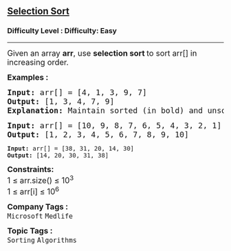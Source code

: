 <h2><a href="https://www.geeksforgeeks.org/problems/selection-sort/1?_gl=1*1s0amnf*_up*MQ..*_gs*MQ..&gclid=CjwKCAjw_pDBBhBMEiwAmY02No5kRuOeAstjwrjC3dTDJrIjdqJybYkQtL0Wfw5BYryffuSTWjBepBoCN1sQAvD_BwE&gbraid=0AAAAAC9yBkCWzAQfQG5MMd2QFX2p--o0e">Selection Sort</a></h2><h3>Difficulty Level : Difficulty: Easy</h3><hr><div class="problems_problem_content__Xm_eO"><p><span style="font-size: 18px;">Given an array <strong>arr</strong>, use <strong>selection sort </strong>to sort arr[] in increasing order.</span></p>
<p><strong><span style="font-size: 18px;">Examples :</span></strong></p>
<pre><span style="font-size: 18px;"><strong>Input: </strong>arr[] = [4, 1, 3, 9, 7]</span>
<span style="font-size: 18px;"><strong>Output: </strong>[1, 3, 4, 7, 9]</span>
<span style="font-size: 18px;"><strong>Explanation: </strong>Maintain sorted (in bold) and unsorted subarrays. Select 1. Array becomes <strong>1</strong> 4 3 9 7. Select 3. Array becomes <strong>1 3</strong> 4 9 7. Select 4. Array becomes <strong>1 3 4</strong> 9 7. Select 7. Array becomes <strong>1 3 4 7</strong> 9. Select 9. Array becomes <strong>1 3 4 7 9</strong>.</span></pre>
<pre><span style="font-size: 18px;"><strong>Input: </strong>arr[] = [10, 9, 8, 7, 6, 5, 4, 3, 2, 1]</span>
<span style="font-size: 18px;"><strong>Output: </strong>[1, 2, 3, 4, 5, 6, 7, 8, 9, 10]<br></span></pre>
<pre><strong>Input: </strong>arr[] = [38, 31, 20, 14, 30]
<strong>Output: </strong>[14, 20, 30, 31, 38]</pre>
<p><span style="font-size: 18px;"><strong>Constraints:</strong><br>1 ≤ arr.size() ≤ 10<sup>3<br></sup>1 ≤ arr[i] ≤ 10<sup>6</sup></span></p></div><p><span style=font-size:18px><strong>Company Tags : </strong><br><code>Microsoft</code>&nbsp;<code>Medlife</code>&nbsp;<br><p><span style=font-size:18px><strong>Topic Tags : </strong><br><code>Sorting</code>&nbsp;<code>Algorithms</code>&nbsp;